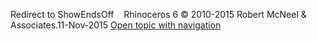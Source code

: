 ---
---

Redirect to ShowEndsOff&#160;
&#160;
Rhinoceros 6 © 2010-2015 Robert McNeel &amp; Associates.11-Nov-2015
 [Open topic with navigation](showendsoff.html) 

